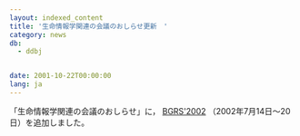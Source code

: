 ```yaml
---
layout: indexed_content
title: '生命情報学関連の会議のおしらせ更新　'
category: news
db:
  - ddbj


date: 2001-10-22T00:00:00
lang: ja
---
```


「生命情報学関連の会議のおしらせ」に， <a href="http://www.bionet.nsc.ru/meeting/bgrs2002/index_local.html">BGRS'2002</a> （2002年7月14日～20日）を追加しました。
